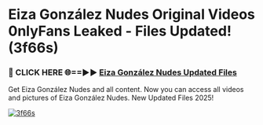 # Eiza González Nudes Original Videos 0nlyFans Leaked - Files Updated! (3f66s)

<h3>🔴 CLICK HERE 🌐==►► <a href="https://tinyurl.com/52m3yx9h" rel="nofollow">Eiza González Nudes Updated Files</a></h3>

Get Eiza González Nudes and all content. Now you can access all videos and pictures of Eiza González Nudes. New Updated Files 2025!

[![3f66s](https://i.imgur.com/TnHtlc8.gif)](https://tinyurl.com/52m3yx9h)
